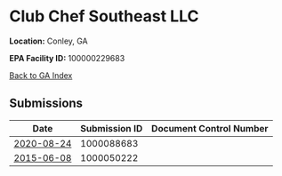 # Club Chef Southeast LLC

**Location:** Conley, GA

**EPA Facility ID:** 100000229683

[Back to GA Index](../../index.md)

## Submissions

| Date | Submission ID | Document Control Number |
|------|--------------|-------------------------|
| [2020-08-24](submissions/1000088683.md) | 1000088683 |  |
| [2015-06-08](submissions/1000050222.md) | 1000050222 |  |
